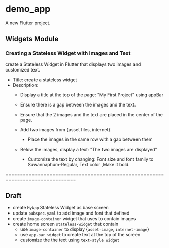 # demo_app
A new Flutter project.

## Widgets Module

### Creating a Stateless Widget with Images and Text
create a Stateless Widget in Flutter that displays two images and customized text.

- Title: create a stateless widget
- Description: 
    - Display a title at the top of the page: "My First Project" using appBar
    
    - Ensure there is a gap between the images and the text.
    
    - Ensure that the 2 images and the text are placed in the center of the page.
    
    - Add two images from {asset files, internet}
        - Place the images in the same row with a gap between them
    
    - Below the images, display a text: "The two images are displayed" 
        - Customize the text by changing: Font size and font family to Suwannaphum-Regular, Text color ,Make it bold.

==============================================================================
## Draft
- create `MyApp` Stateless Widget as base screen
- update `pubspec.yaml` to add image and font that defined
- create `image-container` widget that uses to contain images
- create home screen `stateless-widget` that contain
    - use `image-container` to display {`asset-image`, `internet-image`}
    - use `app-bar widget` to create text at the top of the screen
    - customize the the text using `text-style widget`